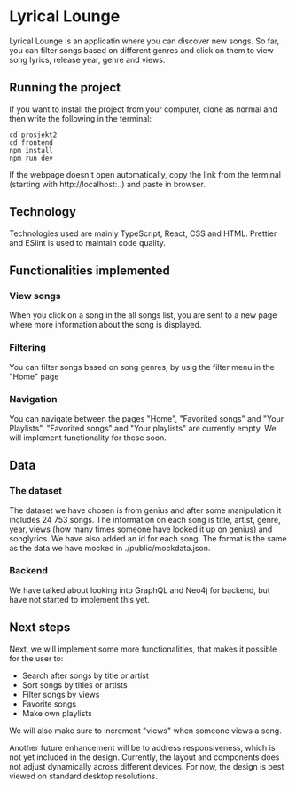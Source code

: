 # Lyrical Lounge
Lyrical Lounge is an applicatin where you can discover new songs. So far, you can filter songs based on different genres and click on them to view song lyrics, release year, genre and views. 

## Running the project
If you want to install the project from your computer, clone as normal and then write the following in the terminal:
 
`cd prosjekt2`   
`cd frontend`   
`npm install`  
`npm run dev`

If the webpage doesn't open automatically, copy the link from the terminal (starting with http://localhost:..) and paste in browser. 

## Technology  
Technologies used are mainly TypeScript, React, CSS and HTML. 
Prettier and ESlint is used to maintain code quality. 

## Functionalities implemented

### View songs
When you click on a song in the all songs list, you are sent to a new page where more information about the song is displayed.

### Filtering
You can filter songs based on song genres, by usig the filter menu in the "Home" page

### Navigation
You can navigate between the pages "Home", "Favorited songs" and "Your Playlists". "Favorited songs" and "Your playlists" are currently empty. We will implement functionality for these soon.

## Data
### The dataset
The dataset we have chosen is from genius and after some manipulation it includes 24 753 songs. The information on each song is title, artist, genre, year, views (how many times someone have looked it up on genius) and songlyrics. We have also added an id for each song. The format is the same as the data we have mocked in ./public/mockdata.json. 

### Backend
We have talked about looking into GraphQL and Neo4j for backend, but have not started to implement this yet. 

## Next steps
Next, we will implement some more functionalities, that makes it possible for the user to:
- Search after songs by title or artist
- Sort songs by titles or artists
- Filter songs by views
- Favorite songs
- Make own playlists

We will also make sure to increment "views" when someone views a song.

Another future enhancement will be to address responsiveness, which is not yet included in the design. Currently, the layout and components does not adjust dynamically across different devices. For now, the design is best viewed on standard desktop resolutions.